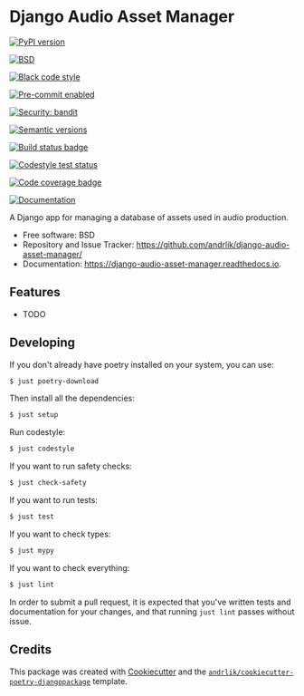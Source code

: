 # Django Audio Asset Manager

[![PyPI version](https://img.shields.io/pypi/v/django-audio-asset-manager.svg)](https://pypi.python.org/pypi/django-audio-asset-manager)

[![BSD](https://img.shields.io/github/license/andrlik/django-audio-asset-manager)](https://github.com/andrlik/django-audio-asset-manager/blob/main/LICENSE)

[![Black code style](https://img.shields.io/badge/code%20style-black-000000.svg)](https://github.com/ambv/black)

[![Pre-commit enabled](https://img.shields.io/badge/pre--commit-enabled-brightgreen?logo=pre-commit&logoColor=white)](https://github.com/andrlik/django-audio-asset-manager/blob/main/.pre-commit-config.yaml)

[![Security: bandit](https://img.shields.io/badge/security-bandit-green.svg)](https://github.com/PyCQA/bandit)

[![Semantic versions](https://img.shields.io/badge/%20%20%F0%9F%93%A6%F0%9F%9A%80-semantic--versions-e10079.svg)](https://github.com/andrlik/django-audio-asset-manager/releases)

[![Build status badge](https://github.com/andrlik/django-audio-asset-manager/actions/workflows/test.yml/badge.svg?branch=main)](https://github.com/andrlik/django-audio-asset-manager/actions/workflows/test.yml)

[![Codestyle test status](https://github.com/andrlik/django-audio-asset-manager/actions/workflows/codestyle.yml/badge.svg?branch=main)](https://github.com/andrlik/django-audio-asset-manager/actions/workflows/codestyle.yml)

[![Code coverage badge](https://coveralls.io/repos/github/andrlik/django-audio-asset-manager/badge.svg?branch=main)](https://coveralls.io/github/andrlik/django-audio-asset-manager?branch=main)

[![Documentation](https://img.shields.io/badge/docs-mkdocs-blue)](https://andrlik.github.io/django-audio-asset-manager/)

A Django app for managing a database of assets used in audio production.


* Free software: BSD
* Repository and Issue Tracker: https://github.com/andrlik/django-audio-asset-manager/
* Documentation: https://django-audio-asset-manager.readthedocs.io.


## Features

- TODO

## Developing

If you don't already have poetry installed on your system, you can use:

```bash
$ just poetry-download
```

Then install all the dependencies:

```bash
$ just setup
```

Run codestyle:

```bash
$ just codestyle
```

If you want to run safety checks:

```bash
$ just check-safety
```

If you want to run tests:

```bash
$ just test
```

If you want to check types:

```bash
$ just mypy
```

If you want to check everything:

```bash
$ just lint
```

In order to submit a pull request, it is expected that you've written tests and documentation for your changes,
and that running `just lint` passes without issue.

## Credits

This package was created with [Cookiecutter][cc] and the [`andrlik/cookiecutter-poetry-djangopackage`][acpd] template.

[cc]: https://github.com/audreyr/cookiecutter
[acpd]: https://github.com/andrlik/cookiecutter-poetry-djangopackage
